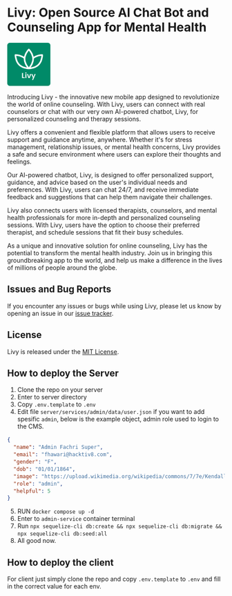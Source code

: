 <p float="left">
  <h1>Livy: Open Source AI Chat Bot and Counseling App for Mental Health</h1>
  <img src="client/client-mobile/assets/Logo.png" width="100" height="100">
</p>


Introducing Livy - the innovative new mobile app designed to revolutionize the world of online counseling. With Livy, users can connect with real counselors or chat with our very own AI-powered chatbot, Livy, for personalized counseling and therapy sessions.

Livy offers a convenient and flexible platform that allows users to receive support and guidance anytime, anywhere. Whether it's for stress management, relationship issues, or mental health concerns, Livy provides a safe and secure environment where users can explore their thoughts and feelings.

Our AI-powered chatbot, Livy, is designed to offer personalized support, guidance, and advice based on the user's individual needs and preferences. With Livy, users can chat 24/7, and receive immediate feedback and suggestions that can help them navigate their challenges.

Livy also connects users with licensed therapists, counselors, and mental health professionals for more in-depth and personalized counseling sessions. With Livy, users have the option to choose their preferred therapist, and schedule sessions that fit their busy schedules.

As a unique and innovative solution for online counseling, Livy has the potential to transform the mental health industry. Join us in bringing this groundbreaking app to the world, and help us make a difference in the lives of millions of people around the globe.


## Issues and Bug Reports

If you encounter any issues or bugs while using Livy, please let us know by opening an issue in our [issue tracker](https://github.com/h8-hackathon/livy/issues).

## License

Livy is released under the [MIT License](LICENSE).


## How to deploy the Server

1. Clone the repo on your server
2. Enter to server directory
3. Copy `.env.template` to `.env`
4. Edit file `server/services/admin/data/user.json` if you want to add spesific `admin`, below is the example object, admin role used to login to the CMS.

  ```json
  {
    "name": "Admin Fachri Super",
    "email": "fhawari@hacktiv8.com",
    "gender": "F",
    "dob": "01/01/1864",
    "image": "https://upload.wikimedia.org/wikipedia/commons/7/7e/Kendall_Jenner_at_Met_Gala_2021_5.jpg",
    "role": "admin",
    "helpful": 5
  }
  ```

5. RUN `docker compose up -d`
6. Enter to `admin-service` container terminal
7. Run `npx sequelize-cli db:create && npx sequelize-cli db:migrate && npx sequelize-cli db:seed:all`
8. All good now.

## How to deploy the client

For client just simply clone the repo and copy `.env.template` to `.env` and fill in the correct value for each env.
